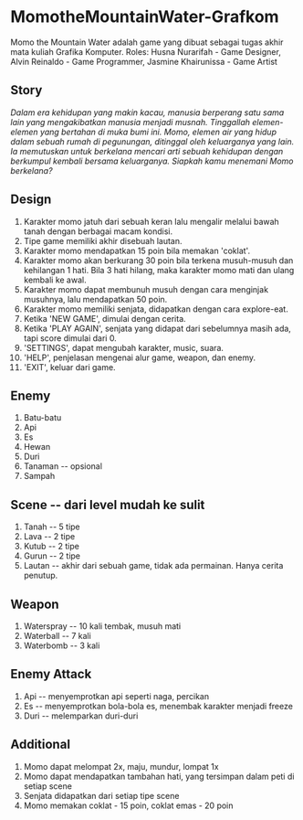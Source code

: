 # MomotheMountainWater-Grafkom
Momo the Mountain Water adalah game yang dibuat sebagai tugas akhir mata kuliah Grafika Komputer. Roles: Husna Nurarifah - Game Designer, Alvin Reinaldo - Game Programmer, Jasmine Khairunissa - Game Artist

## Story
<i>Dalam era kehidupan yang makin kacau, manusia berperang satu sama lain yang mengakibatkan manusia menjadi musnah. Tinggallah elemen-elemen yang bertahan di muka bumi ini. Momo, elemen air yang hidup dalam sebuah rumah di pegunungan, ditinggal oleh keluarganya yang lain. Ia memutuskan untuk berkelana mencari arti sebuah kehidupan dengan berkumpul kembali bersama keluarganya. Siapkah kamu menemani Momo berkelana?</i>

## Design 
1. Karakter momo jatuh dari sebuah keran lalu mengalir melalui bawah tanah dengan berbagai macam kondisi.
2. Tipe game memiliki akhir disebuah lautan.
3. Karakter momo mendapatkan 15 poin bila memakan 'coklat'.
4. Karakter momo akan berkurang 30 poin bila terkena musuh-musuh dan kehilangan 1 hati. Bila 3 hati hilang, maka karakter momo mati dan ulang kembali ke awal.
5. Karakter momo dapat membunuh musuh dengan cara menginjak musuhnya, lalu mendapatkan 50 poin.
6. Karakter momo memiliki senjata, didapatkan dengan cara explore-eat.
7. Ketika 'NEW GAME', dimulai dengan cerita.
8. Ketika 'PLAY AGAIN', senjata yang didapat dari sebelumnya masih ada, tapi score dimulai dari 0.
9. 'SETTINGS', dapat mengubah karakter, music, suara.
10. 'HELP', penjelasan mengenai alur game, weapon, dan enemy.
11. 'EXIT', keluar dari game.

## Enemy
1. Batu-batu
2. Api
3. Es
4. Hewan
5. Duri
6. Tanaman -- opsional
7. Sampah

## Scene -- dari level mudah ke sulit
1. Tanah -- 5 tipe
2. Lava -- 2 tipe
3. Kutub -- 2 tipe
4. Gurun -- 2 tipe
5. Lautan -- akhir dari sebuah game, tidak ada permainan. Hanya cerita penutup.

## Weapon
1. Waterspray -- 10 kali tembak, musuh mati
2. Waterball -- 7 kali
3. Waterbomb -- 3 kali

## Enemy Attack
1. Api -- menyemprotkan api seperti naga, percikan
2. Es -- menyemprotkan bola-bola es, menembak karakter menjadi freeze
3. Duri -- melemparkan duri-duri

## Additional
1. Momo dapat melompat 2x, maju, mundur, lompat 1x
2. Momo dapat mendapatkan tambahan hati, yang tersimpan dalam peti di setiap scene
3. Senjata didapatkan dari setiap tipe scene
4. Momo memakan coklat - 15 poin, coklat emas - 20 poin
